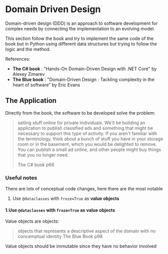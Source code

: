 # Domain Driven Design

Domain-driven design (DDD) is an approach to software development for complex needs by connecting the implementation 
to an evolving model.  

This section follow the book and try to implement the same code of the book but in Python using different data 
structures but trying to follow the logic and the method.

References:
 * **The C# book** : "Hands-On Domain-Driven Design with .NET Core" by Alexey Zimarev
 * **The Blue book** : "Domain-Driven Design : Tackling complexity in the heart of software" by Eric Evans 

## The Application
Directly from the book, the software to be developed solve the problem:
> selling stuff online for private individuals. We'll be building an application to publish classified ads and 
> something that might be necessary to support this type of activity. If you aren't familiar with the terminology, 
> think about a bunch of stuff you have in your storage room or in the basement, which you would be delighted to remove. 
> You can publish a small ad online, and other people might buy things that you no longer need. 
>
> The C# book p66


### Useful notes
There are lots of conceptual code changes, here there are the most notable
 1. Use ```@dataclasses``` with ```froze=True``` as **value objects**
 
       
#### 1.Use ```@dataclasses``` with ```froze=True``` as **value objects**
Value objects are objects:
> objects that represents a descriptive aspect of the domain with no concemptual identity
> The Blue Book p98

Value objects should be immutable since they have no behavior involved